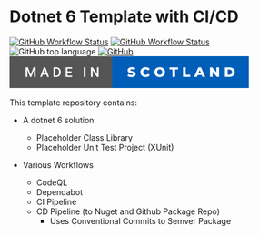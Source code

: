 # Dotnet 6 Template with CI/CD

[![GitHub Workflow Status](https://img.shields.io/github/workflow/status/hughesjs/dotnet-6-ci-cd-template/.NET%20Continuous%20Integration?label=BUILD%20CI&style=for-the-badge)](https://github.com/hughesjs/dotnet-6-ci-cd-template/actions)
[![GitHub Workflow Status](https://img.shields.io/github/workflow/status/hughesjs/dotnet-6-ci-cd-template/.NET%20Continuous%20Deployment?label=BUILD%20CD&style=for-the-badge)](https://github.com/hughesjs/dotnet-6-ci-cd-template/actions)
![GitHub top language](https://img.shields.io/github/languages/top/hughesjs/dotnet-6-ci-cd-template?style=for-the-badge)
[![GitHub](https://img.shields.io/github/license/hughesjs/dotnet-6-ci-cd-template?style=for-the-badge)](LICENSE)
![FTB](https://raw.githubusercontent.com/hughesjs/custom-badges/master/made-in/made-in-scotland.svg)

This template repository contains:

- A dotnet 6 solution
  - Placeholder Class Library
  - Placeholder Unit Test Project (XUnit)
  
- Various Workflows
  - CodeQL
  - Dependabot
  - CI Pipeline
  - CD Pipeline (to Nuget and Github Package Repo)
    - Uses Conventional Commits to Semver Package
 
